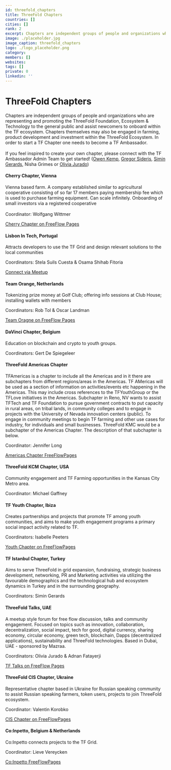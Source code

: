 ```yaml
---
id: threefold_chapters
title: ThreeFold Chapters
countries: []
cities: []
rank: 2
excerpt: Chapters are independent groups of people and organizations who are representing and promoting the ThreeFold Movement.
image: ./placeholder.jpg
image_caption: threefold_chapters
logo: ./logo_placeholder.png
category:
members: []
websites: 
tags: []
private: 0
linkedin: ''
---
```


# ThreeFold Chapters

Chapters are independent groups of people and organizations who are representing and promoting the ThreeFold Foundation, Ecosystem & Technology to the general public and assist newcomers to onboard within the TF ecosystem. Chapters themselves may also be engaged in farming, product development and investment within the ThreeFold Ecosystem. In order to start a TF Chapter one needs to become a TF Ambassador. 
<br/>
<br/>
If you feel inspired to create your own chapter, please connect with the TF Ambassador Admin Team to get started! ([Owen Kemp](http://t.me/OwenKemp), [Gregor Sideris](http://t.me/Gregsideris), [Simin Gerards](http://t.me/simings), Nisha Grimes or [Olivia Jurado](http://t.me/juradoo))

#### Cherry Chapter, Vienna 
Vienna based farm. A company established similar to agricultural cooperative consisting of so far 17 members paying membership fee which is used to purchase farming equipment. Can scale infinitely. Onboarding of  small investors via a registered cooperative
<br/>
<br/>
Coordinator: Wolfgang Wittmer

[ Cherry Chapter on FreeFlow Pages](https://freeflowpages.com/s/vienna-cherry-chapter/space/space/home )


#### Lisbon In Tech, Portugal  
Attracts developers to use the TF Grid and design relevant solutions to the local communities

Coordinators: Stela Suils Cuesta & Osama Shihab Fitoria

[Connect via Meetup](https://www.meetup.com/Lisbon-in-Tech/)

#### Team Orange, Netherlands
Tokenizing prize money at Golf Club; offering info sessions at Club House; installing wallets with members

Coordinators: Rob Tol & Oscar Landman

[Team Oragne on FreeFlow Pages](https://freeflowpages.com/s/team-orange/)  


#### DaVinci Chapter, Belgium 
Education on blockchain and crypto to youth groups.

Coordinators: Gert De Spiegeleer


#### ThreeFold Americas Chapter  
TFAmericas is a chapter to include all the Americas and in it there are subchapters from different regions/areas in the Americas. TF AMericas will be used as a section of information on activities/events etc happening in the Americas. This may include cross references to the TFYouthGroup or the TFLove initiatives in the Americas. Subchapter in Reno, NV wants to assist TFTech and TF Foundation to pursue government contracts to put capacity in rural areas, on tribal lands, in community colleges and to engage in projects with the University of Nevada innovation centers (public). To engage in community meetings to begin TF farming and other use cases for industry, for individuals and small businesses. ThreeFold KMC would be a subchapter of the Americas Chapter. The description of that subchapter is below. 

Coordinator: Jennifer Long

[Americas Chapter FreeFlowPages](https://freeflowpages.com/s/tf-americas/ ) 

#### ThreeFold KCM Chapter, USA
Community engagement and TF Farming opportunities in the Kansas City Metro area.

Coordinator: Michael Gaffney 


#### TF Youth Chapter, Ibiza
Creates partnerships and projects that promote TF among youth communities, and aims to make youth engagement programs a primary social impact activity related to TF.

Coordinators: Isabelle Peeters 

[ Youth Chapter on FreeFlowPages](https://freeflowpages.com/s/tf-youth-chapter/)

#### TF Istanbul Chapter, Turkey
Aims to serve ThreeFold in grid expansion, fundraising, strategic business development, networking, PR and Marketing activities via utilizing the favourable demographics and the technological hub and ecosystem dynamics in Turkey and in the surrounding geography. 

Coordinators: Simin Gerards


#### ThreeFold Talks, UAE
A meetup style forum for free flow discussion, talks and community engagement. Focused on topics such as innovation, collaboration, decentralization, social impact, tech for good, digital currency, sharing economy, circular economy, green tech, blockchain, Dapps (decentralized applications), sustainability and ThreeFold technologies. Based in Dubai, UAE - sponsored by Mazraa. 

Coordinators: Olivia Jurado & Adnan Fatayerji 

[TF Talks on FreeFlow Pages](https://freeflowpages.com/s/threefold-talks/)


#### ThreeFold CIS Chapter, Ukraine
Representative chapter based in Ukraine for Russian speaking community to assist Russian speaking farmers, token users, projects to join ThreeFold ecosystem. 

Coordinator: Valentin Korobko

[CIS Chapter on FreeFlowPages](https://freeflowpages.com/s/threefold-sng-tf-cis-chapter/)

#### Co:Inpetto, Belgium & Netherlands 
Co:Inpetto connects projects to the TF Grid.

Coordinator: Lieve Vereycken 

[Co:Inpetto FreeFlowPages](https://freeflowpages.com/s/coinpetto/)